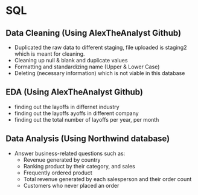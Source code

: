 # SQL 
<h2> Data Cleaning (Using AlexTheAnalyst Github)</h2>

  * Duplicated the raw data to different staging, file uploaded is staging2 which is meant for cleaning.
  * Cleaning up null & blank and duplicate values
  * Formatting and standardizing name (Upper & Lower Case)
  * Deleting (necessary information) which is not viable in this database
    
<h2> EDA (Using AlexTheAnalyst Github) </h2>

  *   finding out the layoffs in differnet industry
  *   finding out the layoffs ayoffs in different company
  *   finding out the total number of layoffs per year, per month
    
<h2> Data Analysis (Using Northwind database) </h2>
  
* Answer business-related questions such as:
    *   Revenue generated by country
    *   Ranking product by their category, and sales
    *   Frequently ordered product
    *   Total revenue generated by each salesperson and their order count
    *   Customers who never placed an order

